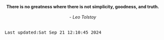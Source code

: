 
<div align="center"><b><span>There is no greatness where there is not simplicity, goodness, and truth.</span></b><br><br><i> - Leo Tolstoy</i></div>
<br><br><kbd>Last updated:Sat Sep 21 12:10:45 2024</kbd>